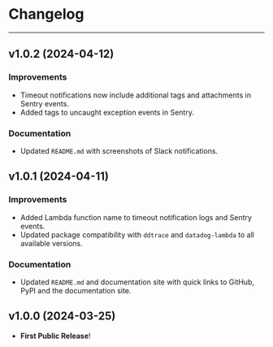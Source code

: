 # Changelog

---

## v1.0.2 (2024-04-12)
### Improvements
- Timeout notifications now include additional tags and attachments in Sentry events.
- Added tags to uncaught exception events in Sentry.

### Documentation
- Updated `README.md` with screenshots of Slack notifications.

## v1.0.1 (2024-04-11)
### Improvements
- Added Lambda function name to timeout notification logs and Sentry events.
- Updated package compatibility with `ddtrace` and `datadog-lambda` to all available versions.

### Documentation
- Updated `README.md` and documentation site with quick links to GitHub, PyPI and the documentation site.

## v1.0.0 (2024-03-25)

- **First Public Release**!
